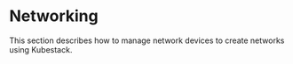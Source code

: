 # Networking

This section describes how to manage network devices to create networks using Kubestack.
